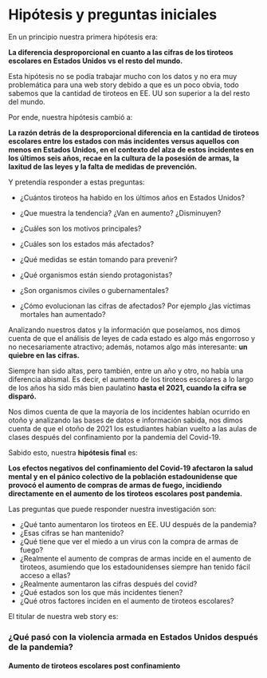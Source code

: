 # Hipótesis y preguntas iniciales

En un principio nuestra primera hipótesis era:

**La diferencia desproporcional en cuanto a las cifras de los tiroteos escolares en Estados Unidos vs el resto del mundo.**

Esta hipótesis no se podía trabajar mucho con los datos y no era muy problemática para una web story debido a que es un poco obvia, todo sabemos que la cantidad de tiroteos en EE. UU son superior a la del resto del mundo. 

Por ende, nuestra hipótesis cambió a:

**La razón detrás de la desproporcional diferencia en la cantidad de tiroteos escolares entre los estados con más incidentes versus aquellos con menos en Estados Unidos, en el contexto del alza de estos incidentes en los últimos seis años, recae en la cultura de la posesión de armas, la laxitud de las leyes y la falta de medidas de prevención.**

Y pretendía responder a estas preguntas:

- ¿Cuántos tiroteos ha habido en los últimos años en Estados Unidos? 

- ¿Que muestra la tendencia? ¿Van en aumento? ¿Disminuyen? 

- ¿Cuáles son los motivos principales? 

- ¿Cuáles son los estados más afectados? 

- ¿Qué medidas se están tomando para prevenir? 

- ¿Qué organismos están siendo protagonistas? 

- ¿Son organismos civiles o gubernamentales? 

- ¿Cómo evolucionan las cifras de afectados? Por ejemplo ¿las víctimas mortales han aumentado?

Analizando nuestros datos y la información que poseíamos, nos dimos cuenta de que el análisis de leyes de cada estado es algo más engorroso y no necesariamente atractivo; además, notamos algo más interesante: **un quiebre en las cifras.** 

Siempre han sido altas, pero también, entre un año y otro, no había una diferencia abismal. Es decir, el aumento de los tiroteos escolares a lo largo de los años ha sido más bien paulatino **hasta el 2021, cuando la cifra se disparó.** 

Nos dimos cuenta de que la mayoría de los incidentes habían ocurrido en otoño y analizando las bases de datos e información sabida, nos dimos cuenta de que el otoño de 2021 los estudiantes habían vuelto a las aulas de clases después del confinamiento por la pandemia del Covid-19. 

Sabido esto, nuestra **hipótesis final** es: 

**Los efectos negativos del confinamiento del Covid-19 afectaron la salud mental y en el pánico colectivo de la población estadounidense que provocó el aumento de compras de armas de fuego, incidiendo directamente en el aumento de los tiroteos escolares post pandemia.**

Las preguntas que puede responder nuestra investigación son: 

- ¿Qué tanto aumentaron los tiroteos en EE. UU después de la pandemia?
- ¿Esas cifras se han mantenido?
- ¿Qué tiene que ver el miedo a un virus con la compra de armas de fuego?
- ¿Realmente el aumento de compras de armas incide en el aumento de tiroteos, asumiendo que los estadounidenses siempre han tenido fácil acceso a ellas?
- ¿Realmente aumentaron las cifras después del covid?
- ¿Qué estados son los que más incidentes tienen?
- ¿Qué otros factores inciden en el aumento de tiroteos escolares?

El titular de nuestra web story es: 

### **¿Qué pasó con la violencia armada en Estados Unidos después de la pandemia?**
#### Aumento de tiroteos escolares post confinamiento 

